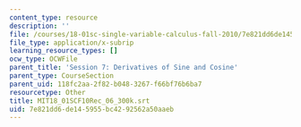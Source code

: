 ```yaml
---
content_type: resource
description: ''
file: /courses/18-01sc-single-variable-calculus-fall-2010/7e821dd6de145955bc4292562a50aaeb_MIT18_01SCF10Rec_06_300k.vtt
file_type: application/x-subrip
learning_resource_types: []
ocw_type: OCWFile
parent_title: 'Session 7: Derivatives of Sine and Cosine'
parent_type: CourseSection
parent_uid: 118fc2aa-2f82-b048-3267-f66bf76b6ba7
resourcetype: Other
title: MIT18_01SCF10Rec_06_300k.srt
uid: 7e821dd6-de14-5955-bc42-92562a50aaeb
---
```

